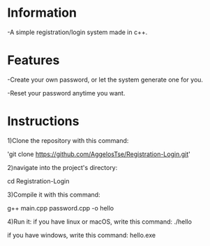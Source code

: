 # Information

-A simple registration/login system made in c++. 

# Features

-Create your own password, or let the system generate one for you.

-Reset your password anytime you want.

# Instructions

1)Clone the repository with this command:

  'git clone https://github.com/AggelosTse/Registration-Login.git'
  
2)navigate into the project's directory:

  cd Registration-Login
  
3)Compile it with this command:

  g++ main.cpp password.cpp -o hello
  
4)Run it:
  if you have linux or macOS, write this command: ./hello
  
  if you have windows, write this command: hello.exe
